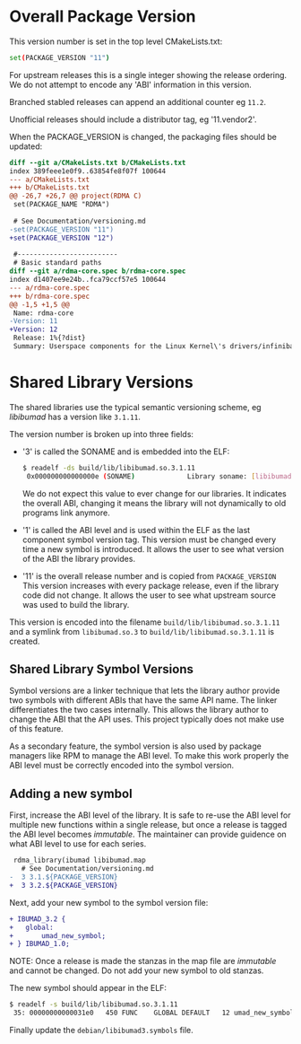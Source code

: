 # Overall Package Version

This version number is set in the top level CMakeLists.txt:

```sh
set(PACKAGE_VERSION "11")
````

For upstream releases this is a single integer showing the release
ordering. We do not attempt to encode any 'ABI' information in this version.

Branched stabled releases can append an additional counter eg `11.2`.

Unofficial releases should include a distributor tag, eg '11.vendor2'.

When the PACKAGE_VERSION is changed, the packaging files should be updated:

```diff
diff --git a/CMakeLists.txt b/CMakeLists.txt
index 389feee1e0f9..63854fe8f07f 100644
--- a/CMakeLists.txt
+++ b/CMakeLists.txt
@@ -26,7 +26,7 @@ project(RDMA C)
 set(PACKAGE_NAME "RDMA")
 
 # See Documentation/versioning.md
-set(PACKAGE_VERSION "11")
+set(PACKAGE_VERSION "12")
 
 #-------------------------
 # Basic standard paths
diff --git a/rdma-core.spec b/rdma-core.spec
index d1407ee9e24b..fca79ccf57e5 100644
--- a/rdma-core.spec
+++ b/rdma-core.spec
@@ -1,5 +1,5 @@
 Name: rdma-core
-Version: 11
+Version: 12
 Release: 1%{?dist}
 Summary: Userspace components for the Linux Kernel\'s drivers/infiniband stack
```

# Shared Library Versions

The shared libraries use the typical semantic versioning scheme, eg
*libibumad* has a version like `3.1.11`.

The version number is broken up into three fields:
- '3' is called the SONAME and is embedded into the ELF:
   ```sh
   $ readelf -ds build/lib/libibumad.so.3.1.11
    0x000000000000000e (SONAME)             Library soname: [libibumad.so.3]
   ```

   We do not expect this value to ever change for our libraries. It indicates
   the overall ABI, changing it means the library will not dynamically to old
   programs link anymore.

- '1' is called the ABI level and is used within the ELF as the last component
   symbol version tag.  This version must be changed every time a new symbol
   is introduced. It allows the user to see what version of the ABI the
   library provides.

- '11' is the overall release number and is copied from `PACKAGE_VERSION` This
  version increases with every package release, even if the library code did
  not change. It allows the user to see what upstream source was used to build
  the library.

This version is encoded into the filename `build/lib/libibumad.so.3.1.11` and
a symlink from `libibumad.so.3` to `build/lib/libibumad.so.3.1.11` is created.

## Shared Library Symbol Versions

Symbol versions are a linker technique that lets the library author provide
two symbols with different ABIs that have the same API name. The linker
differentiates the two cases internally. This allows the library author to
change the ABI that the API uses. This project typically does not make use of
this feature.

As a secondary feature, the symbol version is also used by package managers
like RPM to manage the ABI level. To make this work properly the ABI level
must be correctly encoded into the symbol version.

## Adding a new symbol

First, increase the ABI level of the library. It is safe to re-use the ABI
level for multiple new functions within a single release, but once a release
is tagged the ABI level becomes *immutable*. The maintainer can provide
guidence on what ABI level to use for each series.

```diff
 rdma_library(ibumad libibumad.map
   # See Documentation/versioning.md
-  3 3.1.${PACKAGE_VERSION}
+  3 3.2.${PACKAGE_VERSION}
```

Next, add your new symbol to the symbol version file:

```diff
+ IBUMAD_3.2 {
+ 	global:
+ 		umad_new_symbol;
+ } IBUMAD_1.0;
```

NOTE: Once a release is made the stanzas in the map file are *immutable* and
cannot be changed. Do not add your new symbol to old stanzas.

The new symbol should appear in the ELF:

```sh
$ readelf -s build/lib/libibumad.so.3.1.11
 35: 00000000000031e0   450 FUNC    GLOBAL DEFAULT   12 umad_new_symbol@@IBUMAD_3.2
```

Finally update the `debian/libibumad3.symbols` file.
